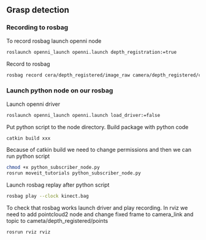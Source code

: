 ## Grasp detection
### Recording to rosbag
To record rosbag launch openni node
```bash
roslaunch openni_launch openni.launch depth_registration:=true
```
Record to rosbag
```bash
rosbag record cera/depth_registered/image_raw camera/depth_registered/camera_info camera/rgb/image_raw camera/rgb/camera_info --limit=100 -O kinect
```
### Launch python node on our rosbag
Launch openni driver
```bash
roslaunch openni_launch openni.launch load_driver:=false
```
Put python script to the node directory. Build package with python code
```bash
catkin build xxx
```
Because of catkin build we need to change permissions and then we can run python script
```bash
chmod +x python_subscriber_node.py 
rosrun moveit_tutorials python_subscriber_node.py
```
Launch rosbag replay after python script
```bash
rosbag play --clock kinect.bag
```
To check that rosbag works launch driver and play recording. In rviz we need to add pointcloud2 node and change fixed frame to camera_link and topic to cameta/depth_registered/points
```bash
rosrun rviz rviz
```

